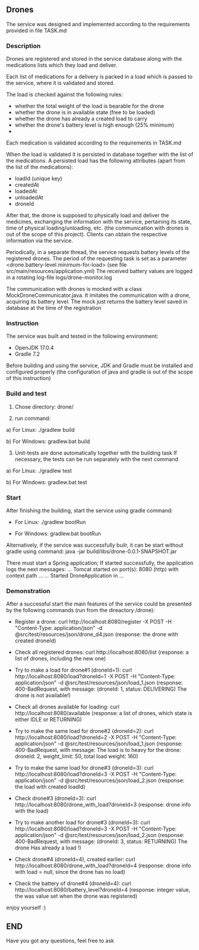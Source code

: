 ## Drones

The service was designed and implemented according to the requirements provided in file TASK.md

### Description

Drones are registered and stored in the service database along with the medications lists which they load and deliver.

Each list of medications for a delivery is packed in a load which is passed to the service, where it is validated and stored.

The load is checked against the following rules:
- whether the total weight of the load is bearable for the drone
- whether the drone is in available state (free to be loaded)
- whether the drone has already a created load to carry 
- whether the drone's battery level is high enough (25% minimum)
- 
Each medication is validated according to the requirements in TASK.md

When the load is validated it is persisted in database together with the list of the medications.
A persisted load has the following attributes (apart from the list of the medications):
- loadId (unique key)
- createdAt
- loadedAt
- unloadedAt
- droneId

After that, the drone is supposed to physically load and deliver the medicines, exchanging the information with the service, 
pertaining its state, time of physical loading/unloading, etc.
(the communication with drones is out of the scope of this project).
Clients can obtain the respective information via the service. 

Periodically, in a separate thread, the service requests battery levels of the registered drones.
The period of the requesting task is set as a parameter <drone.battery-level.minimum-for-load> 
(see file src/main/resources/application.yml)
The received battery values are logged in a rotating log-file logs/drone-monitor.log

The communication with drones is mocked with a class MockDroneCommunicator.java.
It imitates the communication with a drone, acquiring its battery level.
The mock just returns the battery level saved in database at the time of the registration

### Instruction

The service was built and tested in the following environment:
- OpenJDK 17.0.4
- Gradle 7.2

Before building and using the service, JDK and Gradle must be installed and configured properly 
(the configuration of java and gradle is out of the scope of this instruction)

### Build and test
1. Chose directory: 
drone/

2. run command:

a) For Linux:
./gradlew build

b) For Windows:
gradlew.bat build

3. Unit-tests are done automatically together with the building task
If necessary, the tests can be run separately with the next command

a) For Linux:
./gradlew test

b) For Windows:
gradlew.bat test

### Start
After finishing the building, start the service using gradle command:

- For Linux:
./gradlew bootRun

- For Windows:
gradlew.bat bootRun

Alternatively, if the service was successfully builr, it can be start without gradle using command:
java -jar build/libs/drone-0.0.1-SNAPSHOT.jar

There must start a Spring application; If started successfully, the application logs the next messages: 
... Tomcat started on port(s): 8080 (http) with context path ...
... Started DroneApplication in ...

### Demonstration
After a successful start the main features of the service could be presented by the following commands (run from the direactory /drone):

- Register a drone:
curl http://localhost:8080/register -X POST -H "Content-Type: application/json" -d @src/test/resources/json/drone_d4.json
  (response: the drone with created droneId)

- Check all registered drones:
curl http://localhost:8080/list
  (response: a list of drones, including the new one)

- Try to make a load for drone#1 (droneId=1):
curl http://localhost:8080/load?droneId=1 -X POST -H "Content-Type: application/json" -d @src/test/resources/json/load_1.json
 (response: 400-BadRequest, 
 with message: (droneId: 1, status: DELIVERING) The drone is not available!)

- Check all drones available for loading:
curl http://localhost:8080/available
  (response: a list of drones, which state is either IDLE or RETURNING)

- Try to make the same load for drone#2 (droneId=2):
curl http://localhost:8080/load?droneId=2 -X POST -H "Content-Type: application/json" -d @src/test/resources/json/load_1.json
  (response: 400-BadRequest, 
 with message: The load is to heavy for the drone: droneId: 2, weight_limit: 50, total load weight: 160)

- Try to make the same load for drone#3 (droneId=3):
curl http://localhost:8080/load?droneId=3 -X POST -H "Content-Type: application/json" -d @src/test/resources/json/load_2.json
  (response: the load with created loadId)

- Check drone#3 (droneId=3):
  curl http://localhost:8080/drone_with_load?droneId=3
  (response: drone info with the load)

- Try to make another load for drone#3 (droneId=3):
curl http://localhost:8080/load?droneId=3 -X POST -H "Content-Type: application/json" -d @src/test/resources/json/load_2.json
  (response: 400-BadRequest,
  with message: (droneId: 3, status: RETURNING) The drone Has already a load !)

- Check drone#4 (droneId=4), created earlier:
curl http://localhost:8080/drone_with_load?droneId=4
  (response: drone info with load = null, since the drone has no load)

- Check the battery of drone#4 (droneId=4):
curl http://localhost:8080/battery_level?droneId=4
  (response: integer value, the was value set when the drone was registered)

enjoy yourself :)
## END
Have you got any questions, feel free to ask 


